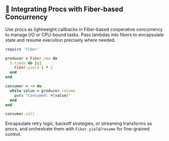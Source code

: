 ## 🔄 Integrating Procs with Fiber-based Concurrency
Use procs as lightweight callbacks in Fiber-based cooperative concurrency to manage I/O or CPU-bound tasks. Pass lambdas into fibers to encapsulate state and resume execution precisely where needed.

```ruby
require 'fiber'

producer = Fiber.new do
  3.times do |i|
    Fiber.yield i * 2
  end
end

consumer = -> do
  while value = producer.resume
    puts "Consumed: #{value}"
  end
end

consumer.call
```

Encapsulate retry logic, backoff strategies, or streaming transforms as procs, and orchestrate them with `Fiber.yield`/`resume` for fine-grained control.